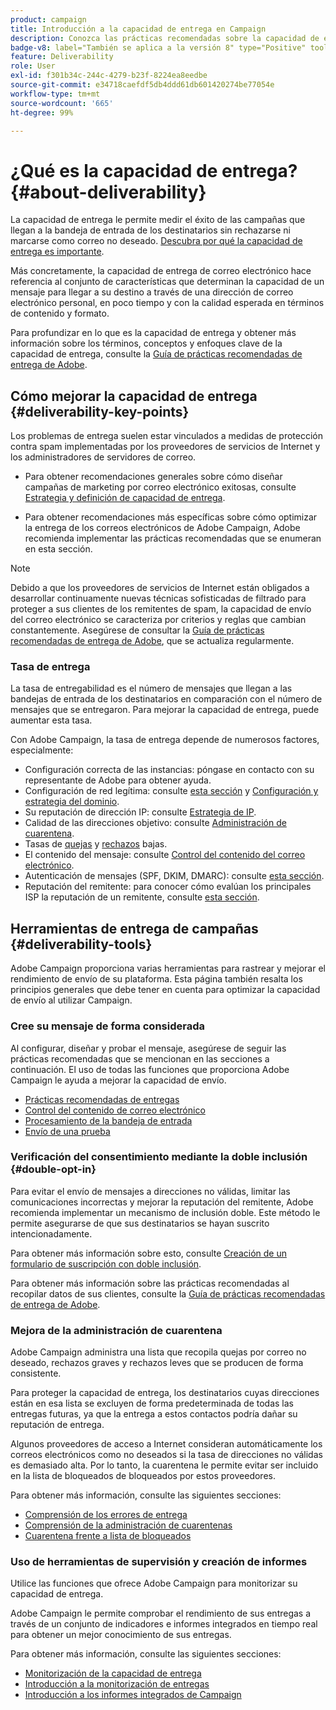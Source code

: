 ```yaml
---
product: campaign
title: Introducción a la capacidad de entrega en Campaign
description: Conozca las prácticas recomendadas sobre la capacidad de entrega
badge-v8: label="También se aplica a la versión 8" type="Positive" tooltip="También se aplica a Campaign v8"
feature: Deliverability
role: User
exl-id: f301b34c-244c-4279-b23f-8224ea8eedbe
source-git-commit: e34718caefdf5db4ddd61db601420274be77054e
workflow-type: tm+mt
source-wordcount: '665'
ht-degree: 99%

---
```


# ¿Qué es la capacidad de entrega?{#about-deliverability}

La capacidad de entrega le permite medir el éxito de las campañas que llegan a la bandeja de entrada de los destinatarios sin rechazarse ni marcarse como correo no deseado. [Descubra por qué la capacidad de entrega es importante](https://experienceleague.adobe.com/docs/deliverability-learn/deliverability-best-practice-guide/deliverability-strategy-and-definition.html?lang=es#why-deliverability-matters).

Más concretamente, la capacidad de entrega de correo electrónico hace referencia al conjunto de características que determinan la capacidad de un mensaje para llegar a su destino a través de una dirección de correo electrónico personal, en poco tiempo y con la calidad esperada en términos de contenido y formato.

Para profundizar en lo que es la capacidad de entrega y obtener más información sobre los términos, conceptos y enfoques clave de la capacidad de entrega, consulte la [Guía de prácticas recomendadas de entrega de Adobe](https://experienceleague.adobe.com/docs/deliverability-learn/deliverability-best-practice-guide/introduction.html?lang=es).

## Cómo mejorar la capacidad de entrega {#deliverability-key-points}

Los problemas de entrega suelen estar vinculados a medidas de protección contra spam implementadas por los proveedores de servicios de Internet y los administradores de servidores de correo.

* Para obtener recomendaciones generales sobre cómo diseñar campañas de marketing por correo electrónico exitosas, consulte [Estrategia y definición de capacidad de entrega](https://experienceleague.adobe.com/docs/deliverability-learn/deliverability-best-practice-guide/deliverability-strategy-and-definition.html?lang=es).

* Para obtener recomendaciones más específicas sobre cómo optimizar la entrega de los correos electrónicos de Adobe Campaign, Adobe recomienda implementar las prácticas recomendadas que se enumeran en esta sección.

>[!NOTE]
>
>Debido a que los proveedores de servicios de Internet están obligados a desarrollar continuamente nuevas técnicas sofisticadas de filtrado para proteger a sus clientes de los remitentes de spam, la capacidad de envío del correo electrónico se caracteriza por criterios y reglas que cambian constantemente. Asegúrese de consultar la [Guía de prácticas recomendadas de entrega de Adobe](https://experienceleague.adobe.com/docs/deliverability-learn/deliverability-best-practice-guide/introduction.html?lang=es), que se actualiza regularmente.

### Tasa de entrega

La tasa de entregabilidad es el número de mensajes que llegan a las bandejas de entrada de los destinatarios en comparación con el número de mensajes que se entregaron. Para mejorar la capacidad de entrega, puede aumentar esta tasa.

Con Adobe Campaign, la tasa de entrega depende de numerosos factores, especialmente:

* Configuración correcta de las instancias: póngase en contacto con su representante de Adobe para obtener ayuda.
* Configuración de red legítima: consulte [esta sección](optimize-delivery.md#network-config) y [Configuración y estrategia del dominio](https://experienceleague.adobe.com/docs/deliverability-learn/deliverability-best-practice-guide/transition-process/infrastructure.html?lang=es#domain-setup-and-strategy).
* Su reputación de dirección IP: consulte [Estrategia de IP](https://experienceleague.adobe.com/docs/deliverability-learn/deliverability-best-practice-guide/transition-process/infrastructure.html?lang=es#ip-strategy).
* Calidad de las direcciones objetivo: consulte [Administración de cuarentena](optimize-delivery.md#quarantine-management).
* Tasas de [quejas](https://experienceleague.adobe.com/docs/deliverability-learn/deliverability-best-practice-guide/metrics-for-deliverability/complaints.html?lang=es) y [rechazos](https://experienceleague.adobe.com/docs/deliverability-learn/deliverability-best-practice-guide/metrics-for-deliverability/bounces.html?lang=es#hard-bounces) bajas.
* El contenido del mensaje: consulte [Control del contenido del correo electrónico](control-message-content.md).
* Autenticación de mensajes (SPF, DKIM, DMARC): consulte [esta sección](https://experienceleague.adobe.com/docs/deliverability-learn/deliverability-best-practice-guide/transition-process/infrastructure.html?lang=es#authentication).
* Reputación del remitente: para conocer cómo evalúan los principales ISP la reputación de un remitente, consulte [esta sección](https://experienceleague.adobe.com/docs/deliverability-learn/deliverability-best-practice-guide/internet-service-provider-specifics/overview.html?lang=es).

## Herramientas de entrega de campañas {#deliverability-tools}

<!--Adobe Campaign provides a number of tools designed to ensure optimal deliverability.-->
Adobe Campaign proporciona varias herramientas para rastrear y mejorar el rendimiento de envío de su plataforma. Esta página también resalta los principios generales que debe tener en cuenta para optimizar la capacidad de envío al utilizar Campaign.

### Cree su mensaje de forma considerada

Al configurar, diseñar y probar el mensaje, asegúrese de seguir las prácticas recomendadas que se mencionan en las secciones a continuación. El uso de todas las funciones que proporciona Adobe Campaign le ayuda a mejorar la capacidad de envío.

* [Prácticas recomendadas de entregas](delivery-best-practices.md)
* [Control del contenido de correo electrónico](control-message-content.md)
* [Procesamiento de la bandeja de entrada](inbox-rendering.md)
* [Envío de una prueba](steps-validating-the-delivery.md#sending-a-proof)

### Verificación del consentimiento mediante la doble inclusión {#double-opt-in}

Para evitar el envío de mensajes a direcciones no válidas, limitar las comunicaciones incorrectas y mejorar la reputación del remitente, Adobe recomienda implementar un mecanismo de inclusión doble. Este método le permite asegurarse de que sus destinatarios se hayan suscrito intencionadamente.

Para obtener más información sobre esto, consulte [Creación de un formulario de suscripción con doble inclusión](../../web/using/use-cases-web-forms.md#create-a-subscription--form-with-double-opt-in).

Para obtener más información sobre las prácticas recomendadas al recopilar datos de sus clientes, consulte la [Guía de prácticas recomendadas de entrega de Adobe](https://experienceleague.adobe.com/docs/deliverability-learn/deliverability-best-practice-guide/first-impressions/address-collection-and-list-growth.html?lang=es#data-quality-and-hygiene).

### Mejora de la administración de cuarentena

Adobe Campaign administra una lista que recopila quejas por correo no deseado, rechazos graves y rechazos leves que se producen de forma consistente.

Para proteger la capacidad de entrega, los destinatarios cuyas direcciones están en esa lista se excluyen de forma predeterminada de todas las entregas futuras, ya que la entrega a estos contactos podría dañar su reputación de entrega.

Algunos proveedores de acceso a Internet consideran automáticamente los correos electrónicos como no deseados si la tasa de direcciones no válidas es demasiado alta. Por lo tanto, la cuarentena le permite evitar ser incluido en la lista de bloqueados de bloqueados por estos proveedores.

Para obtener más información, consulte las siguientes secciones:

* [Comprensión de los errores de entrega](understanding-delivery-failures.md)
* [Comprensión de la administración de cuarentenas](understanding-quarantine-management.md)
* [Cuarentena frente a lista de bloqueados](understanding-quarantine-management.md#quarantine-vs-denylist)

### Uso de herramientas de supervisión y creación de informes

Utilice las funciones que ofrece Adobe Campaign para monitorizar su capacidad de entrega.

Adobe Campaign le permite comprobar el rendimiento de sus entregas a través de un conjunto de indicadores e informes integrados en tiempo real para obtener un mejor conocimiento de sus entregas.

Para obtener más información, consulte las siguientes secciones:

* [Monitorización de la capacidad de entrega](monitoring-deliverability.md)
* [Introducción a la monitorización de entregas](about-delivery-monitoring.md)
* [Introducción a los informes integrados de Campaign](../../reporting/using/about-campaign-built-in-reports.md)
